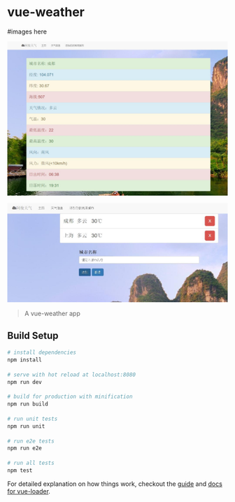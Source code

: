 # vue-weather

#images here

![天气信息界面](https://raw.githubusercontent.com/Mrjeff578575/markdownphoto/master/%E5%A4%A9%E6%B0%94%E4%BF%A1%E6%81%AF%E7%95%8C%E9%9D%A2.jpg)

![城市列表界面](https://raw.githubusercontent.com/Mrjeff578575/markdownphoto/master/%E5%B8%B8%E7%94%A8%E5%9F%8E%E5%B8%82%E5%88%97%E8%A1%A8%E7%95%8C%E9%9D%A2.jpg)
> A vue-weather app

## Build Setup

``` bash
# install dependencies
npm install

# serve with hot reload at localhost:8080
npm run dev

# build for production with minification
npm run build

# run unit tests
npm run unit

# run e2e tests
npm run e2e

# run all tests
npm test
```

For detailed explanation on how things work, checkout the [guide](http://vuejs-templates.github.io/webpack/) and [docs for vue-loader](http://vuejs.github.io/vue-loader).

